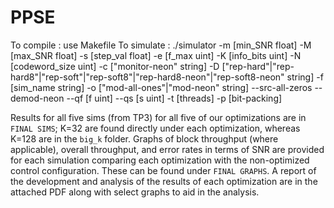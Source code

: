 # PPSE

To compile : use Makefile
To simulate : ./simulator -m [min_SNR float] -M [max_SNR float] -s [step_val float] -e [f_max uint] -K [info_bits uint] -N [codeword_size uint] -c ["monitor-neon" string] -D ["rep-hard"|"rep-hard8"|"rep-soft"|"rep-soft8"|"rep-hard8-neon"|"rep-soft8-neon" string] -f [sim_name string] -o ["mod-all-ones"|"mod-neon" string] --src-all-zeros --demod-neon --qf [f uint] --qs [s uint] -t [threads] -p [bit-packing]

Results for all five sims (from TP3) for all five of our optimizations are in `FINAL SIMS`; K=32 are found directly under each optimization, whereas K=128 are in the `big_k` folder. Graphs of block throughput (where applicable), overall throughput, and error rates in terms of SNR are provided for each simulation comparing each optimization with the non-optimized control configuration. These can be found under `FINAL GRAPHS`. A report of the development and analysis of the results of each optimization are in the attached PDF along with select graphs to aid in the analysis.